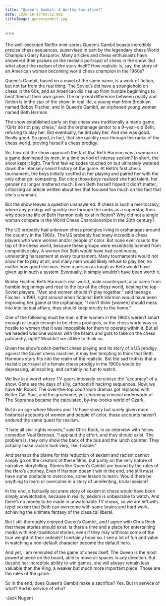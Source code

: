 ```yaml
---
title: "Queen’s Gambit: A Worthy Sacrifice?"
date: 2020-10-17T08:52:00Z
titleImage: queensgambit.jpg
---
```

⭐️⭐️⭐️

The well-executed Netflix mini-series Queen’s Gambit boasts incredibly precise chess sequences, supervised in part by the legendary chess World Champion Garry Kasparov. Many articles and chess enthusiasts have showered their praises on the realistic portrayal of chess in the show. But what about the realism of the story itself? How realistic is, say, the story of an American woman becoming world chess champion in the 1960s?

Queen’s Gambit, based on a novel of the same name, is a work of fiction, but not far from the real thing. The Soviet’s did have a stranglehold on chess in the 60s, and an American did rise up from humble beginnings to beat them at their own game. The only real difference between reality and fiction is in the star of the show: in real life, a young man from Brooklyn named Bobby Fischer, and in Queen’s Gambit, an orphaned young woman named Beth Harmon.

The show established early on that chess was traditionally a man’s game. “Girls do not play chess,” said the orphanage janitor to a 9-year-old Beth, refusing to play her. But eventually, he did play her. And she was good. Really good. So good, in fact, that she quickly rose through the ranks of the chess world, proving herself a chess prodigy.

So, how did the show approach the fact that Beth Harmon was a woman in a game dominated by men, in a time period of intense sexism? In short, the show kept it light. The first few episodes touched on but ultimately watered down the intensely sexist history of the game. At Beth’s first chess tournament, the boys initially scoffed at her playing and paired her with the only other girl competing. But once those boys realized she had talent, her gender no longer mattered much. Even Beth herself hoped it didn’t matter, criticizing an article written about her that focused too much on the fact that she's a woman.

But the show leaves a question unanswered. If chess is such a meritocracy, where any prodigy will quickly rise through the ranks as a superstar, then why does the life of Beth Harmon only exist in fiction? Why did not a single woman compete in the World Chess Championships in the 20th century?

The US probably had unknown chess prodigies living in orphanages around the country in the 1960s. The US probably had many incredible chess players who were women and/or people of color. But none ever rose to the top of the chess world, because these groups were essentially banned from competitive play. A woman like Beth would have had continuous, unrelenting harassment at every tournament. Many tournaments would not allow her to play at all, and many men would likely refuse to play her, no matter how good she was. Even a person as tough as Beth would have given up in such a system. Eventually, it simply wouldn’t have been worth it.

Bobby Fischer, Beth Harmon’s real-world, male counterpart, also came from humble beginnings and rose to the top of the chess world, besting the top Soviet players. “Men and women shouldn’t play together,” said teenage Fischer in 1961, right around when fictional Beth Harmon would have been improving her game at the orphanage, “I don’t think [women] should mess into intellectual affairs, they should keep strictly to the home.”

One of the following must be true: either women in the 1960s weren’t smart enough or tough enough to be chess prodigies, or the chess world was so hostile to women that it was impossible for them to operate within it. But all we needed was one woman with the brains and guts to take on the chess patriarchy, right? Wouldn’t we all like to think so.

Given the show’s pitch-perfect chess playing and its story of a US prodigy against the Soviet chess machine, it may feel tempting to think that Beth Harmons story fits into the realm of the realistic. But the sad truth is that a realistic portrayal of a female chess prodigy in the 1960s would be depressing, uninspiring, and certainly no fun to watch.

We live in a world where TV-goers intensely scrutinize the “accuracy” of a show. Gone are the days of silly, cartoonish hacking sequences. Now, we have Mr. Robot. The over-the-top courtroom dramas got replaced with Better Call Saul, and the gruesome, yet charming criminal underworld of The Sopranos became the calculated, by-the-books world of Ozark.

But in an age where Movies and TV have slowly but surely given more historical accounts of women and people of color, those accounts haven’t endured the same quest for realism.

“I hate all civil rights movies,” said Chris Rock, in an interview with fellow comedian Neal Brennan, “I applaud the effort, and they should exist. The problem is, they only show the back of the bus and the lunch counter. They actually make racism look very, like, fixable.”

And perhaps the blame for this reduction of sexism and racism cannot simply go on the creators of these films, but partly on the very nature of narrative storytelling. Stories like Queen’s Gambit are bound by the rules of the Hero’s Journey. Even if Harmon doesn’t win in the end, she still must have some obstacle to overcome, some lesson to learn. Would there be anything to learn or overcome in a story of unrelenting, brutal sexism?

In the end, a factually accurate story of sexism in chess would have been simply unwatchable, because in reality, sexism is unbearable to watch. And there’s no money to be made in unwatchable TV shows, so we are left with tepid sexism that Beth can overcome with some brains and hard work, achieving the ultimate fantasy of the classical liberal.

But I still thoroughly enjoyed Queen’s Gambit, and I agree with Chris Rock that these stories should exist. Is there a time and a place for entertaining media with non-traditional stories, even if they may withhold some of the true weight of their ordeals? I certainly hope so. I see a lot of fun and value in watching a non-default character become the default hero.

And yet, I am reminded of the game of chess itself. The Queen is the most powerful piece on the board, able to move all spaces in any direction. But despite her incredible ability to win games, she will always remain less valuable than the King, a weaker but much more important piece. Those are the rules of the game.

So in the end, does Queen’s Gambit make a sacrifice? Yes. But in service of what? And in service of who?

-Jack Nugent
